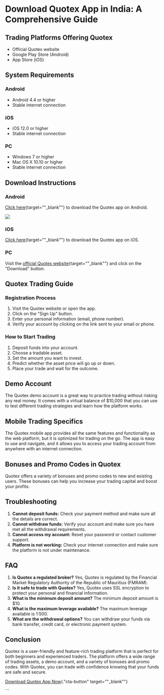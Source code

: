 # Download Quotex App in India: A Comprehensive Guide

## Trading Platforms Offering Quotex

-   Official Quotex website
-   Google Play Store (Android)
-   App Store (iOS)

## System Requirements

### Android

-   Android 4.4 or higher
-   Stable internet connection

### iOS

-   iOS 12.0 or higher
-   Stable internet connection

### PC

-   Windows 7 or higher
-   Mac OS X 10.10 or higher
-   Stable internet connection

## Download Instructions

### Android

[Click
here](\%22https://traff.sbs/quotexonelink\%22){target=""_blank""}
to download the Quotex app on Android.

[![](https://static.quotex.io/files/10_en/300_250.jpg)](https://traff.sbs/brokerqxlid)

### iOS

[Click
here](\%22https://traff.sbs/quotexonelink\%22){target=""_blank""}
to download the Quotex app on iOS.

### PC

Visit the [official Quotex
website](\%22https://quotex.io/\%22){target=""_blank""} and click
on the "Download" button.

## Quotex Trading Guide

### Registration Process

1.  Visit the Quotex website or open the app.
2.  Click on the "Sign Up" button.
3.  Enter your personal information (email, phone number).
4.  Verify your account by clicking on the link sent to your email or
    phone.

### How to Start Trading

1.  Deposit funds into your account.
2.  Choose a tradable asset.
3.  Set the amount you want to invest.
4.  Predict whether the asset price will go up or down.
5.  Place your trade and wait for the outcome.

## Demo Account

The Quotex demo account is a great way to practice trading without
risking any real money. It comes with a virtual balance of \$10,000 that
you can use to test different trading strategies and learn how the
platform works.

## Mobile Trading Specifics

The Quotex mobile app provides all the same features and functionality
as the web platform, but it is optimized for trading on the go. The app
is easy to use and navigate, and it allows you to access your trading
account from anywhere with an internet connection.

## Bonuses and Promo Codes in Quotex

Quotex offers a variety of bonuses and promo codes to new and existing
users. These bonuses can help you increase your trading capital and
boost your profits.

## Troubleshooting

1.  **Cannot deposit funds:** Check your payment method and make sure
    all the details are correct.
2.  **Cannot withdraw funds:** Verify your account and make sure you
    have met all the withdrawal requirements.
3.  **Cannot access my account:** Reset your password or contact
    customer support.
4.  **Platform is not working:** Check your internet connection and make
    sure the platform is not under maintenance.

## FAQ

1.  **Is Quotex a regulated broker?** Yes, Quotex is regulated by the
    Financial Market Regulatory Authority of the Republic of Mauritius
    (FMRAM).
2.  **Is it safe to trade with Quotex?** Yes, Quotex uses SSL encryption
    to protect your personal and financial information.
3.  **What is the minimum deposit amount?** The minimum deposit amount
    is \$10.
4.  **What is the maximum leverage available?** The maximum leverage
    available is 1:500.
5.  **What are the withdrawal options?** You can withdraw your funds via
    bank transfer, credit card, or electronic payment system.

## Conclusion

Quotex is a user-friendly and feature-rich trading platform that is
perfect for both beginners and experienced traders. The platform offers
a wide range of trading assets, a demo account, and a variety of bonuses
and promo codes. With Quotex, you can trade with confidence knowing that
your funds are safe and secure.

[Download Quotex App
Now](\%22https://traff.sbs/quotexonelink\%22){."cta-button"
target=""_blank""}

\`\`\`

